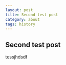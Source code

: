 ```yaml
---
layout: post
title: Second test post
category: about
tags: history
---
```

## Second test post
tessjhdsdf
